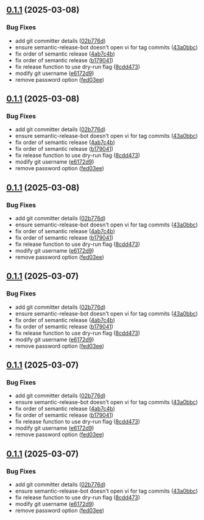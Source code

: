 ## [0.1.1](https://github.com/MartinSimango/daggerverse/compare/v0.1.0...v0.1.1) (2025-03-08)

### Bug Fixes

* add git committer details ([02b776d](https://github.com/MartinSimango/daggerverse/commit/02b776dfdc2991cbf7bf0615afc36d0a47ce1b2e))
* ensure semantic-release-bot doesn't open vi for tag commits ([43a0bbc](https://github.com/MartinSimango/daggerverse/commit/43a0bbcf76abc3aa6a6f0065da08a498146a1f6c))
* fix order of semantic release ([4ab7c4b](https://github.com/MartinSimango/daggerverse/commit/4ab7c4bdb9b3d70b0cc236868d95fc1681a9994e))
* fix order of semantic release ([b179041](https://github.com/MartinSimango/daggerverse/commit/b1790419498b755f2a28b75ce9ac0b9b012e0ca1))
* fix release function to use dry-run flag ([8cdd473](https://github.com/MartinSimango/daggerverse/commit/8cdd473059ca5dbb904346b3b744290da47b2776))
* modify git username ([e6172d9](https://github.com/MartinSimango/daggerverse/commit/e6172d99fc8f8c1b7928fc15a00b20c6a399a25a))
* remove password option ([fed03ee](https://github.com/MartinSimango/daggerverse/commit/fed03eef9020986a09f1df9f8308aef1dae3a8e3))

## [0.1.1](https://github.com/MartinSimango/daggerverse/compare/v0.1.0...v0.1.1) (2025-03-08)

### Bug Fixes

* add git committer details ([02b776d](https://github.com/MartinSimango/daggerverse/commit/02b776dfdc2991cbf7bf0615afc36d0a47ce1b2e))
* ensure semantic-release-bot doesn't open vi for tag commits ([43a0bbc](https://github.com/MartinSimango/daggerverse/commit/43a0bbcf76abc3aa6a6f0065da08a498146a1f6c))
* fix order of semantic release ([4ab7c4b](https://github.com/MartinSimango/daggerverse/commit/4ab7c4bdb9b3d70b0cc236868d95fc1681a9994e))
* fix order of semantic release ([b179041](https://github.com/MartinSimango/daggerverse/commit/b1790419498b755f2a28b75ce9ac0b9b012e0ca1))
* fix release function to use dry-run flag ([8cdd473](https://github.com/MartinSimango/daggerverse/commit/8cdd473059ca5dbb904346b3b744290da47b2776))
* modify git username ([e6172d9](https://github.com/MartinSimango/daggerverse/commit/e6172d99fc8f8c1b7928fc15a00b20c6a399a25a))
* remove password option ([fed03ee](https://github.com/MartinSimango/daggerverse/commit/fed03eef9020986a09f1df9f8308aef1dae3a8e3))

## [0.1.1](https://github.com/MartinSimango/daggerverse/compare/v0.1.0...v0.1.1) (2025-03-08)

### Bug Fixes

* add git committer details ([02b776d](https://github.com/MartinSimango/daggerverse/commit/02b776dfdc2991cbf7bf0615afc36d0a47ce1b2e))
* ensure semantic-release-bot doesn't open vi for tag commits ([43a0bbc](https://github.com/MartinSimango/daggerverse/commit/43a0bbcf76abc3aa6a6f0065da08a498146a1f6c))
* fix order of semantic release ([4ab7c4b](https://github.com/MartinSimango/daggerverse/commit/4ab7c4bdb9b3d70b0cc236868d95fc1681a9994e))
* fix order of semantic release ([b179041](https://github.com/MartinSimango/daggerverse/commit/b1790419498b755f2a28b75ce9ac0b9b012e0ca1))
* fix release function to use dry-run flag ([8cdd473](https://github.com/MartinSimango/daggerverse/commit/8cdd473059ca5dbb904346b3b744290da47b2776))
* modify git username ([e6172d9](https://github.com/MartinSimango/daggerverse/commit/e6172d99fc8f8c1b7928fc15a00b20c6a399a25a))
* remove password option ([fed03ee](https://github.com/MartinSimango/daggerverse/commit/fed03eef9020986a09f1df9f8308aef1dae3a8e3))

## [0.1.1](https://github.com/MartinSimango/daggerverse/compare/v0.1.0...v0.1.1) (2025-03-07)

### Bug Fixes

* add git committer details ([02b776d](https://github.com/MartinSimango/daggerverse/commit/02b776dfdc2991cbf7bf0615afc36d0a47ce1b2e))
* ensure semantic-release-bot doesn't open vi for tag commits ([43a0bbc](https://github.com/MartinSimango/daggerverse/commit/43a0bbcf76abc3aa6a6f0065da08a498146a1f6c))
* fix order of semantic release ([4ab7c4b](https://github.com/MartinSimango/daggerverse/commit/4ab7c4bdb9b3d70b0cc236868d95fc1681a9994e))
* fix order of semantic release ([b179041](https://github.com/MartinSimango/daggerverse/commit/b1790419498b755f2a28b75ce9ac0b9b012e0ca1))
* fix release function to use dry-run flag ([8cdd473](https://github.com/MartinSimango/daggerverse/commit/8cdd473059ca5dbb904346b3b744290da47b2776))
* modify git username ([e6172d9](https://github.com/MartinSimango/daggerverse/commit/e6172d99fc8f8c1b7928fc15a00b20c6a399a25a))
* remove password option ([fed03ee](https://github.com/MartinSimango/daggerverse/commit/fed03eef9020986a09f1df9f8308aef1dae3a8e3))

## [0.1.1](https://github.com/MartinSimango/daggerverse/compare/v0.1.0...v0.1.1) (2025-03-07)

### Bug Fixes

* add git committer details ([02b776d](https://github.com/MartinSimango/daggerverse/commit/02b776dfdc2991cbf7bf0615afc36d0a47ce1b2e))
* ensure semantic-release-bot doesn't open vi for tag commits ([43a0bbc](https://github.com/MartinSimango/daggerverse/commit/43a0bbcf76abc3aa6a6f0065da08a498146a1f6c))
* fix order of semantic release ([4ab7c4b](https://github.com/MartinSimango/daggerverse/commit/4ab7c4bdb9b3d70b0cc236868d95fc1681a9994e))
* fix order of semantic release ([b179041](https://github.com/MartinSimango/daggerverse/commit/b1790419498b755f2a28b75ce9ac0b9b012e0ca1))
* fix release function to use dry-run flag ([8cdd473](https://github.com/MartinSimango/daggerverse/commit/8cdd473059ca5dbb904346b3b744290da47b2776))
* modify git username ([e6172d9](https://github.com/MartinSimango/daggerverse/commit/e6172d99fc8f8c1b7928fc15a00b20c6a399a25a))
* remove password option ([fed03ee](https://github.com/MartinSimango/daggerverse/commit/fed03eef9020986a09f1df9f8308aef1dae3a8e3))

## [0.1.1](https://github.com/MartinSimango/daggerverse/compare/v0.1.0...v0.1.1) (2025-03-07)

### Bug Fixes

* add git committer details ([02b776d](https://github.com/MartinSimango/daggerverse/commit/02b776dfdc2991cbf7bf0615afc36d0a47ce1b2e))
* ensure semantic-release-bot doesn't open vi for tag commits ([43a0bbc](https://github.com/MartinSimango/daggerverse/commit/43a0bbcf76abc3aa6a6f0065da08a498146a1f6c))
* fix release function to use dry-run flag ([8cdd473](https://github.com/MartinSimango/daggerverse/commit/8cdd473059ca5dbb904346b3b744290da47b2776))
* modify git username ([e6172d9](https://github.com/MartinSimango/daggerverse/commit/e6172d99fc8f8c1b7928fc15a00b20c6a399a25a))
* remove password option ([fed03ee](https://github.com/MartinSimango/daggerverse/commit/fed03eef9020986a09f1df9f8308aef1dae3a8e3))
